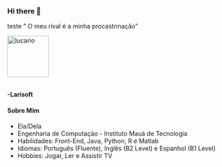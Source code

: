 ### Hi there 👋
teste
" O meu rival é a minha procastrinação"
</div>
<img width="95" src="https://archives.bulbagarden.net/media/upload/3/36/Spr_5b_448.png" alt="lucario" />
<br />
<br />
</div>

 **-Larisoft**
#### Sobre Mim
 
  * Ela/Dela
  * Engenharia de Computação - Instituto Mauá de Tecnologia
  * Habilidades: Front-End, Java, Python, R e Matlab
  * Idiomas: Português (Fluente), Inglês (B2 Level) e Espanhol (B1 Level)
  * Hobbies: Jogar, Ler e Assistir TV

  
<!--
**Larisoft01/Larisoft01** is a ✨ _special_ ✨ repository because its `README.md` (this file) appears on your GitHub profile.

Here are some ideas to get you started:

- 🔭 I’m currently working on ...
- 🌱 I’m currently learning ...
- 👯 I’m looking to collaborate on ...
- 🤔 I’m looking for help with ...
- 💬 Ask me about ...
]
- 📫 How to reach me: ...
- 😄 Pronouns: ...
- ⚡ Fun fact: ...
-->
